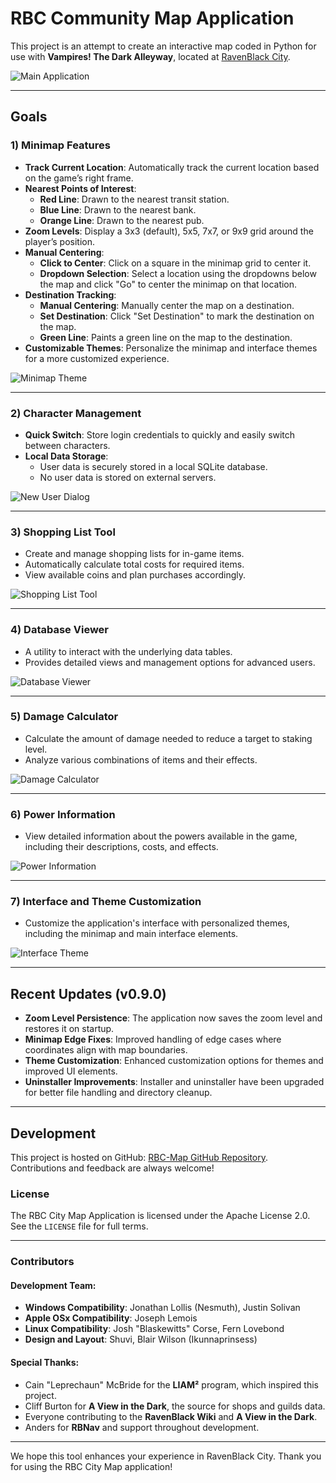 # RBC Community Map Application

This project is an attempt to create an interactive map coded in Python for use with **Vampires! The Dark Alleyway**, located at [RavenBlack City](https://quiz.ravenblack.net/blood.pl).

![Main Application](Screenshots/Main%20Application.png "Main Application")

---

## Goals

### 1) Minimap Features
   - **Track Current Location**: Automatically track the current location based on the game’s right frame.
   - **Nearest Points of Interest**:
     - **Red Line**: Drawn to the nearest transit station.
     - **Blue Line**: Drawn to the nearest bank.
     - **Orange Line**: Drawn to the nearest pub.
   - **Zoom Levels**: Display a 3x3 (default), 5x5, 7x7, or 9x9 grid around the player’s position.
   - **Manual Centering**:
     - **Click to Center**: Click on a square in the minimap grid to center it.
     - **Dropdown Selection**: Select a location using the dropdowns below the map and click "Go" to center the minimap on that location.
   - **Destination Tracking**:
     - **Manual Centering**: Manually center the map on a destination.
     - **Set Destination**: Click "Set Destination" to mark the destination on the map.
     - **Green Line**: Paints a green line on the map to the destination.
   - **Customizable Themes**: Personalize the minimap and interface themes for a more customized experience.

![Minimap Theme](Screenshots/Minimap%20Theme.png "Minimap Theme")

---

### 2) Character Management
   - **Quick Switch**: Store login credentials to quickly and easily switch between characters.
   - **Local Data Storage**:
     - User data is securely stored in a local SQLite database.
     - No user data is stored on external servers.

![New User Dialog](Screenshots/New%20User%20Dialog.png "New User Dialog")

---

### 3) Shopping List Tool
   - Create and manage shopping lists for in-game items.
   - Automatically calculate total costs for required items.
   - View available coins and plan purchases accordingly.

![Shopping List Tool](Screenshots/Shopping%20List%20Tool.png "Shopping List Tool")

---

### 4) Database Viewer
   - A utility to interact with the underlying data tables.
   - Provides detailed views and management options for advanced users.

![Database Viewer](Screenshots/Database%20Viewer.png "Database Viewer")

---

### 5) Damage Calculator
   - Calculate the amount of damage needed to reduce a target to staking level.
   - Analyze various combinations of items and their effects.

![Damage Calculator](Screenshots/Damage%20Calculator.png "Damage Calculator")

---

### 6) Power Information
   - View detailed information about the powers available in the game, including their descriptions, costs, and effects.

![Power Information](Screenshots/Power%20Information.png "Power Information")

---

### 7) Interface and Theme Customization
   - Customize the application's interface with personalized themes, including the minimap and main interface elements.

![Interface Theme](Screenshots/Interface%20Theme.png "Interface Theme")

---

## Recent Updates (v0.9.0)

- **Zoom Level Persistence**: The application now saves the zoom level and restores it on startup.
- **Minimap Edge Fixes**: Improved handling of edge cases where coordinates align with map boundaries.
- **Theme Customization**: Enhanced customization options for themes and improved UI elements.
- **Uninstaller Improvements**: Installer and uninstaller have been upgraded for better file handling and directory cleanup.

---

## Development

This project is hosted on GitHub: [RBC-Map GitHub Repository](https://github.com/JELollis/RBC-Map). Contributions and feedback are always welcome!

### License
The RBC City Map Application is licensed under the Apache License 2.0. See the `LICENSE` file for full terms.

---

### Contributors

#### Development Team:
- **Windows Compatibility**: Jonathan Lollis (Nesmuth), Justin Solivan
- **Apple OSx Compatibility**: Joseph Lemois
- **Linux Compatibility**: Josh "Blaskewitts" Corse, Fern Lovebond
- **Design and Layout**: Shuvi, Blair Wilson (Ikunnaprinsess)

#### Special Thanks:
- Cain "Leprechaun" McBride for the **LIAM²** program, which inspired this project.
- Cliff Burton for **A View in the Dark**, the source for shops and guilds data.
- Everyone contributing to the **RavenBlack Wiki** and **A View in the Dark**.
- Anders for **RBNav** and support throughout development.

---

We hope this tool enhances your experience in RavenBlack City. Thank you for using the RBC City Map application!
